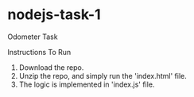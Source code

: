 # nodejs-task-1
Odometer Task 

Instructions To Run
1. Download the repo.
2. Unzip the repo, and simply run the 'index.html' file.
3. The logic is implemented in 'index.js' file.
